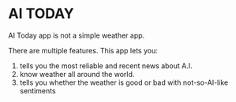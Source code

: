# AI TODAY
AI Today app is not a simple weather app.

There are multiple features. This app lets you:
1. tells you the most reliable and recent news about A.I.
2. know weather all around the world.
3. tells you whether the weather is good or bad with not-so-AI-like sentiments

